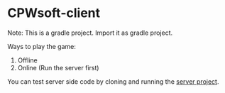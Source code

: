 # CPWsoft-client

Note: This is a gradle project. Import it as gradle project.

Ways to play the game:
1. Offline
2. Online (Run the server first)

You can test server side code by cloning and running the [server project](https://github.com/nischal-bellana/CPWsoft-server-headless).
